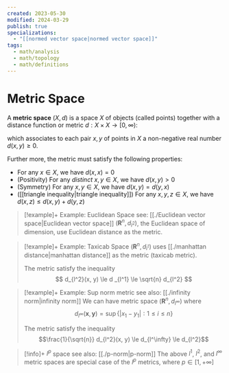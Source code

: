 ```yaml
---
created: 2023-05-30
modified: 2024-03-29
publish: true
specializations:
  - "[[normed vector space|normed vector space]]"
tags:
  - math/analysis
  - math/topology
  - math/definitions
---
```


# Metric Space
A **metric space** $(X, d)$ is a space $X$ of objects (called points) together with a distance function or metric $d : X \times X \rightarrow [0, \infty)$:

which associates to each pair $x, y$ of points in $X$ a non-negative real number $d(x, y) \ge 0$.

Further more, the metric must satisfy the following properties:
  - For any $x \in X$, we have $d(x, x) = 0$
  - (Positivity) For any _distinct_ $x, y \in X$, we have $d(x, y) > 0$
  - (Symmetry) For any $x, y \in X$, we have $d(x, y) = d(y, x)$
  - ([[triangle inequality|triangle inequality]]) For any $x, y, z \in X$, we have $d(x, z) \le d(x, y) + d(y, z)$

> [!example]+ Example: Euclidean Space
> see: [[./Euclidean vector space|Euclidean vector space]]
   $(\mathbf{R}^n, d_{l^2})$, the Euclidean space of dimension, use Euclidean distance as the metric.

> [!example]+ Example: Taxicab Space
> $(\mathbf{R}^n, d_{l^1})$ uses [[./manhattan distance|manhattan distance]] as the metric (taxicab metric).
>
> The metric satisfy the inequality $$
d_{l^2}(x, y) \le d _{l^1} \le \sqrt{n} d_{l^2}
>$$

> [!example]+ Example: Sup norm metric
> see also: [[./infinity norm|infinity norm]]
> We can have metric space $(\mathbf{R}^n, d_{l^\infty})$ where 
>$$ d_{l^\infty}( \mathbf{x}, \mathbf{y} ) = \sup\{ \left| x_1 - y_1 \right| : 1 \le i \le n \}$$
>
> The metric satisfy the inequality 
> $$\frac{1}{\sqrt{n}} d_{l^2}(x, y) \le d_{l^\infty} \le d_{l^2}$$

> [!info]+ $l^p$ space
> see also: [[./p-norm|p-norm]]
> The above $l^1$, $l^2$, and $l^\infty$ metric spaces are special case of the $l^p$ metrics, where $p \in [1, +\infty]$